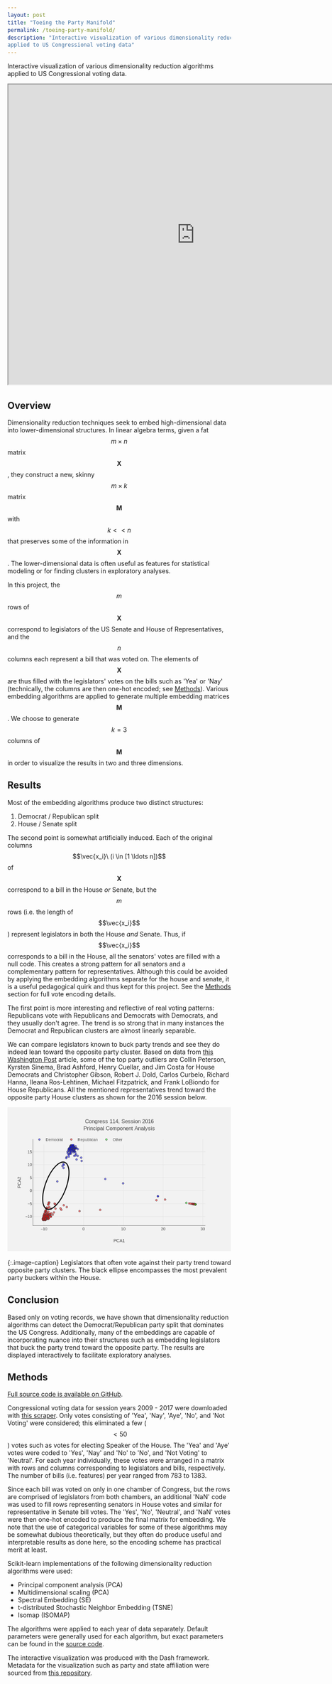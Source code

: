 ```yaml
---
layout: post
title: "Toeing the Party Manifold"
permalink: /toeing-party-manifold/
description: "Interactive visualization of various dimensionality reduction algorithms
applied to US Congressional voting data"
---
```


<script src="https://cdnjs.cloudflare.com/ajax/libs/mathjax/2.7.0/MathJax.js?config=TeX-AMS-MML_HTMLorMML" type="text/javascript"></script>

Interactive visualization of various dimensionality reduction algorithms
applied to US Congressional voting data.

 <!-- <iframe src="http://127.0.0.1:9999/" width="840" height="675"></iframe> -->

<iframe src="https://toeing-party-manifold.herokuapp.com/" width="840" height="675"></iframe>


## Overview

Dimensionality reduction techniques
seek to embed high-dimensional data into lower-dimensional structures. In linear algebra terms,
given a fat $$m \times n$$ matrix $$\textbf{X}$$, they construct a new, skinny $$m \times k$$ matrix
$$\textbf{M}$$ with $$k << n$$ that preserves some of the information in $$\textbf{X}$$.
The lower-dimensional data is often useful as features for statistical modeling or for finding clusters
in exploratory analyses.

In this project, the $$m$$ rows of $$\textbf{X}$$ correspond to
legislators of the US Senate and House of Representatives, and the $$n$$ columns
each represent a bill that was voted on. The elements of $$\textbf{X}$$ are thus
filled with the legislators' votes on the bills such as 'Yea' or 'Nay' (technically,
the columns are then one-hot encoded; see [Methods](#methods)). Various embedding
algorithms are applied to generate multiple embedding matrices $$\textbf{M}$$. We choose to generate
$$k = 3$$ columns of $$\textbf{M}$$ in order to visualize the results in two and
three dimensions.

## Results

Most of the embedding algorithms produce two distinct structures:

1. Democrat / Republican split
2. House / Senate split

The second point is somewhat artificially induced. Each of the original columns
$$\vec{x_i}\ (i \in [1 \ldots n])$$ of $$\textbf{X}$$ correspond to a bill in the
House *or* Senate, but the $$m$$ rows (i.e. the length of $$\vec{x_i}$$) represent
legislators in both the House *and* Senate. Thus, if $$\vec{x_i}$$ corresponds to
a bill in the House, all the senators' votes are filled with a null code. This
creates a strong pattern for all senators and a complementary pattern for representatives.
Although this could be avoided by applying the embedding algorithms separate for the house and senate,
it is a useful pedagogical quirk and thus kept for this project.
See the [Methods](#methods) section for full vote encoding details.

The first point is more interesting and reflective of real voting patterns: Republicans
vote with Republicans and Democrats with Democrats, and they usually don't agree.
The trend is so strong that in many instances the Democrat and Republican
clusters are almost linearly separable.

We can compare legislators known to buck party trends and see they do indeed lean
toward the opposite party cluster. Based on data from
[this Washington Post](https://www.washingtonpost.com/news/the-fix/wp/2015/06/11/here-are-the-members-of-congress-who-vote-against-their-party-the-most/?noredirect=on&utm_term=.4fd2a56bfcc7)
article, some of the top party outliers are Collin Peterson,
Kyrsten Sinema, Brad Ashford, Henry Cuellar, and Jim Costa for House Democrats and
Christopher Gibson, Robert J. Dold,  Carlos Curbelo, Richard Hanna, Ileana Ros-Lehtinen,
Michael Fitzpatrick, and Frank LoBiondo for House Republicans. All the mentioned representatives
trend toward the opposite party House clusters as shown for the 2016 session below.

![Method diagram](/assets/img/party_manifold/outlier_bounded.png)

{:.image-caption}
Legislators that often vote against their party trend toward opposite party clusters.
The black ellipse encompasses the most prevalent party buckers within the House.

## Conclusion

Based only on voting records, we have shown that dimensionality reduction algorithms
can detect the Democrat/Republican party split that dominates the US Congress. Additionally,
many of the embeddings are capable of incorporating nuance into their structures such
as embedding legislators that buck the party trend toward the opposite party. The results
are displayed interactively to facilitate exploratory analyses.

## Methods

[Full source code is available on GitHub](https://github.com/carMartinez/toeing-party-manifold).

Congressional voting data for session years 2009 - 2017 were downloaded with
[this scraper](https://github.com/unitedstates/congress/wiki/votes). Only votes
consisting of 'Yea', 'Nay', 'Aye', 'No', and 'Not Voting' were considered;
this eliminated a few
($$< 50$$) votes such as votes for electing Speaker of the House. The 'Yea' and
'Aye' votes were coded to 'Yes', 'Nay' and 'No' to 'No', and 'Not Voting' to
'Neutral'. For each year individually, these votes were arranged in a matrix with rows and columns corresponding
to legislators and bills, respectively. The number of bills (i.e. features) per year ranged from 783 to 1383.

Since each bill was voted on only in one
chamber of Congress, but the rows are comprised of legislators from both chambers,
an additional 'NaN' code was used to fill rows representing senators in House
votes and similar for representative in Senate bill votes. The 'Yes', 'No', 'Neutral',
and 'NaN' votes were then one-hot encoded to produce the final matrix for embedding.
We note that the use of categorical variables for some of these algorithms may be somewhat
dubious theoretically, but they often do produce useful and interpretable results
as done here, so the encoding scheme has practical merit at least.

Scikit-learn implementations of the following dimensionality reduction algorithms were used:
* Principal component analysis (PCA)
* Multidimensional scaling (PCA)
* Spectral Embedding (SE)
* t-distributed Stochastic Neighbor Embedding (TSNE)
* Isomap (ISOMAP)

The algorithms were applied to each year of data separately. Default parameters
were generally used for each algorithm, but exact parameters can be found in the
[source code](https://github.com/carMartinez/toeing-party-manifold/blob/master/manifold.ipynb).

The interactive visualization was produced with the Dash framework. Metadata for
the visualization such as party and state affiliation were sourced from [this
repository](https://github.com/unitedstates/congress-legislators).
